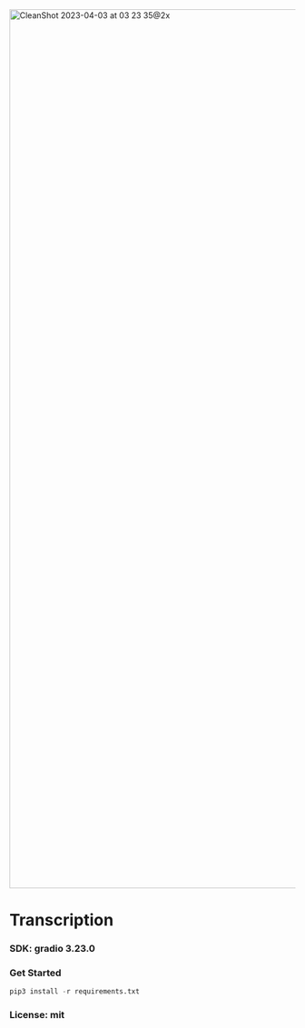 <img width="1550" alt="CleanShot 2023-04-03 at 03 23 35@2x" src="https://user-images.githubusercontent.com/54872601/229374456-ab0fb63e-cf69-4ca8-9ccc-1da558513163.png">

# Transcription
### SDK: gradio 3.23.0

### Get Started
```python
pip3 install -r requirements.txt
```

### License: mit
